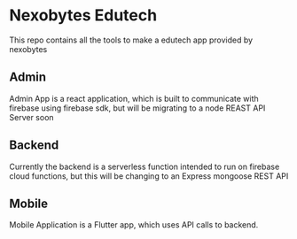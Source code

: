 # Nexobytes Edutech

This repo contains all the tools to make a edutech app provided by nexobytes

## Admin

Admin App is a react application, which is built to communicate with firebase using firebase sdk, but will be migrating to a node REAST API Server soon

## Backend

Currently the backend is a serverless function intended to run on firebase cloud functions, but this will be changing to an Express mongoose REST API

## Mobile

Mobile Application is a Flutter app, which uses API calls to backend.
